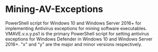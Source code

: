 # Mining-AV-Exceptions
PowerShell script for Windows 10 and Windows Server 2016+ for implementing Antivirus exceptions for mining software executables.
VMAVE.v.x.y.ps1 is the primary PowerShell script for setting antivirus exceptions for Windows Defender in Windows 10 and Windows Server 2016+. "x" and "y" are the major and minor versions respectively.

